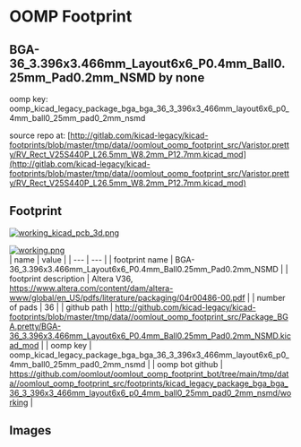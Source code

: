 # OOMP Footprint  
## BGA-36_3.396x3.466mm_Layout6x6_P0.4mm_Ball0.25mm_Pad0.2mm_NSMD  by none  
  
oomp key: oomp_kicad_legacy_package_bga_bga_36_3_396x3_466mm_layout6x6_p0_4mm_ball0_25mm_pad0_2mm_nsmd  
  
source repo at: [http://gitlab.com/kicad-legacy/kicad-footprints/blob/master/tmp/data//oomlout_oomp_footprint_src/Varistor.pretty/RV_Rect_V25S440P_L26.5mm_W8.2mm_P12.7mm.kicad_mod](http://gitlab.com/kicad-legacy/kicad-footprints/blob/master/tmp/data//oomlout_oomp_footprint_src/Varistor.pretty/RV_Rect_V25S440P_L26.5mm_W8.2mm_P12.7mm.kicad_mod)  
## Footprint  
  
[![working_kicad_pcb_3d.png](working_kicad_pcb_3d_600.png)](working_kicad_pcb_3d.png)  
  
[![working.png](working_600.png)](working.png)  
| name | value | 
| --- | --- | 
| footprint name | BGA-36_3.396x3.466mm_Layout6x6_P0.4mm_Ball0.25mm_Pad0.2mm_NSMD | 
| footprint description | Altera V36, https://www.altera.com/content/dam/altera-www/global/en_US/pdfs/literature/packaging/04r00486-00.pdf | 
| number of pads | 36 | 
| github path | http://github.com/kicad-legacy/kicad-footprints/blob/master/tmp/data//oomlout_oomp_footprint_src/Package_BGA.pretty/BGA-36_3.396x3.466mm_Layout6x6_P0.4mm_Ball0.25mm_Pad0.2mm_NSMD.kicad_mod | 
| oomp key | oomp_kicad_legacy_package_bga_bga_36_3_396x3_466mm_layout6x6_p0_4mm_ball0_25mm_pad0_2mm_nsmd | 
| oomp bot github | https://github.com/oomlout/oomlout_oomp_footprint_bot/tree/main/tmp/data//oomlout_oomp_footprint_src/footprints/kicad_legacy_package_bga_bga_36_3_396x3_466mm_layout6x6_p0_4mm_ball0_25mm_pad0_2mm_nsmd/working | 
## Images  
